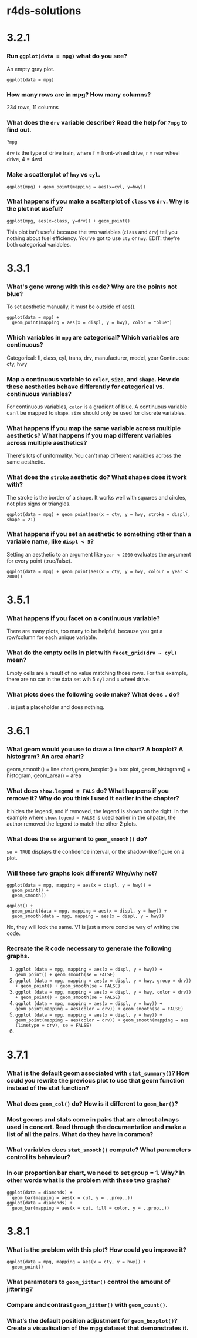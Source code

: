 # r4ds-solutions

# 3.2.1
### Run `ggplot(data = mpg)` what do you see?
An empty gray plot. 
```{r}
ggplot(data = mpg)
```

### How many rows are in mpg? How many columns?
234 rows, 11 columns

### What does the `drv` variable describe?  Read the help for `?mpg` to find out.
```{r}
?mpg
```
`drv` is the type of drive train, where f = front-wheel drive, r = rear wheel drive, 4 = 4wd

### Make a scatterplot of `hwy` vs `cyl`.
```{r}
ggplot(mpg) + geom_point(mapping = aes(x=cyl, y=hwy))
```

### What happens if you make a scatterplot of `class` vs `drv`. Why is the plot not useful?
```{r}
ggplot(mpg, aes(x=class, y=drv)) + geom_point()
```
This plot isn’t useful because the two variables (`class` and `drv`) tell you nothing about fuel efficiency. You’ve got to use `cty` or `hwy`. EDIT: they're both categorical variables.  

# 3.3.1
### What's gone wrong with this code? Why are the points not blue?
To set aesthetic manually, it must be outside of aes(). 
```{r}
ggplot(data = mpg) + 
  geom_point(mapping = aes(x = displ, y = hwy), color = "blue")
```

### Which variables in `mpg` are categorical? Which variables are continuous? 
Categorical: fl, class, cyl, trans, drv, manufacturer, model, year
Continuous: cty, hwy

### Map a continuous variable to `color`, `size`, and `shape`. How do these aesthetics behave differently for categorical vs. continuous variables? 
For continuous variables, `color` is a gradient of blue. A continuous variable can’t be mapped to `shape`. `size` should only be used for discrete variables. 

### What happens if you map the same variable across multiple aesthetics? What happens if you map different variables across multiple aesthetics?
There's lots of uniformality. You can't map different varaibles across the same aesthetic. 

### What does the `stroke` aesthetic do? What shapes does it work with?
The stroke is the border of a shape. It works well with squares and circles, not plus signs or triangles. 
```{r}
ggplot(data = mpg) + geom_point(aes(x = cty, y = hwy, stroke = displ), shape = 21)
```

### What happens if you set an aesthetic to something other than a variable name, like `displ < 5`?
Setting an aesthetic to an argument like `year < 2000` evaluates the argument for every point (true/false). 
```{r}
ggplot(data = mpg) + geom_point(aes(x = cty, y = hwy, colour = year < 2000))
```

# 3.5.1
### What happens if you facet on a continuous variable?
There are many plots, too many to be helpful, because you get a row/column for each unique variable.

### What do the empty cells in plot with `facet_grid(drv ~ cyl)` mean?
Empty cells are a result of no value matching those rows. For this example, there are no car in the data set wih 5 `cyl` and `4` wheel drive.

### What plots does the following code make? What does `.` do?
`.` is just a placeholder and does nothing. 

# 3.6.1
### What geom would you use to draw a line chart? A boxplot? A histogram? An area chart?
geom_smooth() = line chart,geom_boxplot() = box plot, geom_histogram() = histogram, geom_area() = area

### What does `show.legend = FALS` do? What happens if you remove it? Why do you think I used it earlier in the chapter?
It hides the legend, and if removed, the legend is shown on the right. In the example where `show.legend = FALSE` is used earlier in the chpater, the author removed the legend to match the other 2 plots.

### What does the `se` argument to `geom_smooth()` do?
`se = TRUE` displays the confidence interval, or the shadow-like figure on a plot. 

### Will these two graphs look different? Why/why not?
```
ggplot(data = mpg, mapping = aes(x = displ, y = hwy)) + 
  geom_point() + 
  geom_smooth()

ggplot() + 
  geom_point(data = mpg, mapping = aes(x = displ, y = hwy)) + 
  geom_smooth(data = mpg, mapping = aes(x = displ, y = hwy))
 ```
No, they will look the same. V1 is just a more concise way of writing the code. 

### Recreate the R code necessary to generate the following graphs.
1. `ggplot (data = mpg, mapping = aes(x = displ, y = hwy)) + geom_point() + geom_smooth(se = FALSE)`
2. `ggplot (data = mpg, mapping = aes(x = displ, y = hwy, group = drv)) + geom_point() + geom_smooth(se = FALSE)`
3. `ggplot (data = mpg, mapping = aes(x = displ, y = hwy, color = drv)) + geom_point() + geom_smooth(se = FALSE)`
4. `ggplot (data = mpg, mapping = aes(x = displ, y = hwy)) + geom_point(mapping = aes(color = drv)) + geom_smooth(se = FALSE)`
5. `ggplot (data = mpg, mapping = aes(x = displ, y = hwy)) + geom_point(mapping = aes(color = drv)) + geom_smooth(mapping = aes (linetype = drv), se = FALSE)`
6. 

# 3.7.1
### What is the default geom associated with `stat_summary()`? How could you rewrite the previous plot to use that geom function instead of the stat function?

### What does `geom_col()` do? How is it different to `geom_bar()`?

### Most geoms and stats come in pairs that are almost always used in concert. Read through the documentation and make a list of all the pairs. What do they have in common?

### What variables does `stat_smooth()` compute? What parameters control its behaviour?

### In our proportion bar chart, we need to set group = 1. Why? In other words what is the problem with these two graphs?
```
ggplot(data = diamonds) + 
  geom_bar(mapping = aes(x = cut, y = ..prop..))
ggplot(data = diamonds) + 
  geom_bar(mapping = aes(x = cut, fill = color, y = ..prop..))
  ```
# 3.8.1
### What is the problem with this plot? How could you improve it?
```
ggplot(data = mpg, mapping = aes(x = cty, y = hwy)) + 
  geom_point()
  ```
### What parameters to `geom_jitter()` control the amount of jittering?

### Compare and contrast `geom_jitter()` with `geom_count()`.

### What’s the default position adjustment for `geom_boxplot()`? Create a visualisation of the mpg dataset that demonstrates it.
